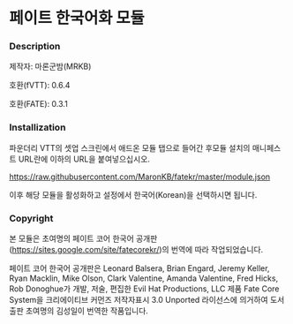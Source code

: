# 페이트 한국어화 모듈

### Description
제작자: 마론군밤(MRKB)

호환(fVTT): 0.6.4

호환(FATE): 0.3.1

### Installization
파운더리 VTT의 셋업 스크린에서 애드온 모듈 탭으로 들어간 후모듈 설치의 매니페스트 URL란에 이하의 URL을 붙여넣으십시오.

https://raw.githubusercontent.com/MaronKB/fatekr/master/module.json

이후 해당 모듈을 활성화하고 설정에서 한국어(Korean)을 선택하시면 됩니다.

### Copyright
본 모듈은 초여명의 페이트 코어 한국어 공개판(https://sites.google.com/site/fatecorekr/)의 번역에 따라 작업되었습니다.

페이트 코어 한국어 공개판은 Leonard Balsera, Brian Engard, Jeremy Keller, Ryan Macklin, Mike Olson, Clark Valentine, Amanda Valentine, Fred Hicks, Rob Donoghue가 개발, 저술, 편집한 Evil Hat Productions, LLC 제품 Fate Core System을 크리에이티브 커먼즈 저작자표시 3.0 Unported 라이선스에 의거하여 도서출판 초여명의 김성일이 번역한 작품입니다.
